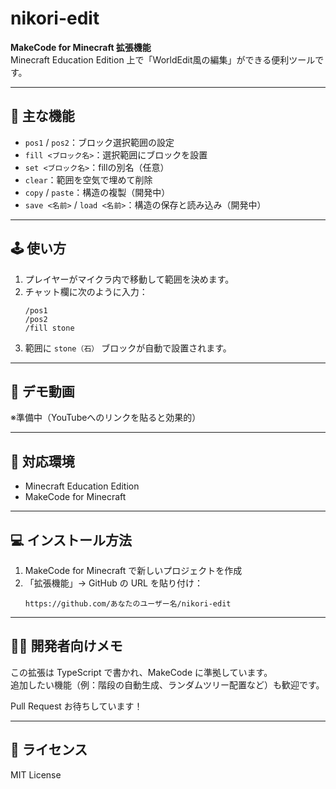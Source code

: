 # nikori-edit

**MakeCode for Minecraft 拡張機能**  
Minecraft Education Edition 上で「WorldEdit風の編集」ができる便利ツールです。

---

## 🔧 主な機能

- `pos1` / `pos2`：ブロック選択範囲の設定
- `fill <ブロック名>`：選択範囲にブロックを設置
- `set <ブロック名>`：fillの別名（任意）
- `clear`：範囲を空気で埋めて削除
- `copy` / `paste`：構造の複製（開発中）
- `save <名前>` / `load <名前>`：構造の保存と読み込み（開発中）

---

## 🕹️ 使い方

1. プレイヤーがマイクラ内で移動して範囲を決めます。
2. チャット欄に次のように入力：
    ```
    /pos1
    /pos2
    /fill stone
    ```
3. 範囲に `stone（石）` ブロックが自動で設置されます。

---

## 🎥 デモ動画

※準備中（YouTubeへのリンクを貼ると効果的）

---

## 🧱 対応環境

- Minecraft Education Edition
- MakeCode for Minecraft

---

## 💻 インストール方法

1. MakeCode for Minecraft で新しいプロジェクトを作成
2. 「拡張機能」→ GitHub の URL を貼り付け：
    ```
    https://github.com/あなたのユーザー名/nikori-edit
    ```

---

## 👩‍💻 開発者向けメモ

この拡張は TypeScript で書かれ、MakeCode に準拠しています。  
追加したい機能（例：階段の自動生成、ランダムツリー配置など）も歓迎です。

Pull Request お待ちしています！

---

## 📄 ライセンス

MIT License
